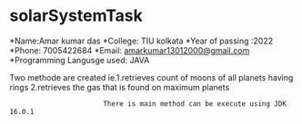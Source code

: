 # solarSystemTask

*Name:Amar kumar das
 *College: TIU kolkata
 *Year of passing :2022
 *Phone: 7005422684
 *Email: amarkumar13012000@gmail.com
 *Programming Langusge used: JAVA
 
Two methode are created ie.1.retrieves count of moons of all planets having rings
                           2.retrieves the gas that is found on maximum planets
                           
                           There is main method can be execute using JDK 16.0.1
